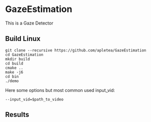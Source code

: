 # GazeEstimation


This is a Gaze Detector 

## Build Linux
    git clone --recursive https://github.com/apletea/GazeEstimation
    cd GazeEstimation
    mkdir build
    cd build
    cmake ..
    make -j6
    cd bin
    ./demo


Here some options but most common used input_vid:

    --input_vid=$path_to_video


## Results
